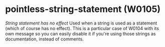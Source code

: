 # pointless-string-statement (W0105)
*String statement has no effect* Used when a string is used as a
statement (which of course has no effect). This is a particular case of
W0104 with its own message so you can easily disable it if you\'re using
those strings as documentation, instead of comments.
